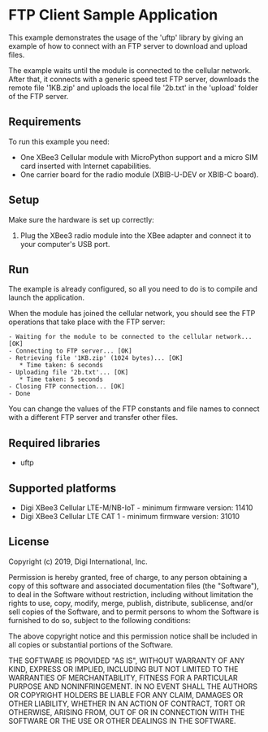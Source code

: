 FTP Client Sample Application
=============================

This example demonstrates the usage of the 'uftp' library by giving an example
of how to connect with an FTP server to download and upload files.

The example waits until the module is connected to the cellular network. After
that, it connects with a generic speed test FTP server, downloads the remote 
file '1KB.zip' and uploads the local file '2b.txt' in the 'upload' folder of
the FTP server. 

Requirements
------------

To run this example you need:

* One XBee3 Cellular module with MicroPython support and a micro SIM card
  inserted with Internet capabilities.
* One carrier board for the radio module (XBIB-U-DEV or XBIB-C board).

Setup
-----

Make sure the hardware is set up correctly:

1. Plug the XBee3 radio module into the XBee adapter and connect it to your
   computer's USB port.

Run
---

The example is already configured, so all you need to do is to compile and
launch the application.

When the module has joined the cellular network, you should see the FTP
operations that take place with the FTP server:

    - Waiting for the module to be connected to the cellular network... [OK]
    - Connecting to FTP server... [OK]
    - Retrieving file '1KB.zip' (1024 bytes)... [OK]
       * Time taken: 6 seconds
    - Uploading file '2b.txt'... [OK]
       * Time taken: 5 seconds
    - Closing FTP connection... [OK]
    - Done


You can change the values of the FTP constants and file names to connect with
a different FTP server and transfer other files.

Required libraries
--------------------

* uftp

Supported platforms
-------------------

* Digi XBee3 Cellular LTE-M/NB-IoT - minimum firmware version: 11410
* Digi XBee3 Cellular LTE CAT 1 - minimum firmware version: 31010

License
-------

Copyright (c) 2019, Digi International, Inc.

Permission is hereby granted, free of charge, to any person obtaining a copy
of this software and associated documentation files (the "Software"), to deal
in the Software without restriction, including without limitation the rights
to use, copy, modify, merge, publish, distribute, sublicense, and/or sell
copies of the Software, and to permit persons to whom the Software is
furnished to do so, subject to the following conditions:

The above copyright notice and this permission notice shall be included in all
copies or substantial portions of the Software.

THE SOFTWARE IS PROVIDED "AS IS", WITHOUT WARRANTY OF ANY KIND, EXPRESS OR
IMPLIED, INCLUDING BUT NOT LIMITED TO THE WARRANTIES OF MERCHANTABILITY,
FITNESS FOR A PARTICULAR PURPOSE AND NONINFRINGEMENT. IN NO EVENT SHALL THE
AUTHORS OR COPYRIGHT HOLDERS BE LIABLE FOR ANY CLAIM, DAMAGES OR OTHER
LIABILITY, WHETHER IN AN ACTION OF CONTRACT, TORT OR OTHERWISE, ARISING FROM,
OUT OF OR IN CONNECTION WITH THE SOFTWARE OR THE USE OR OTHER DEALINGS IN THE
SOFTWARE.